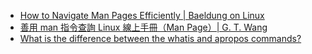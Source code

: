 * [How to Navigate Man Pages Efficiently | Baeldung on Linux](https://www.baeldung.com/linux/man-pages)
* [善用 man 指令查詢 Linux 線上手冊（Man Page）| G. T. Wang](https://blog.gtwang.org/linux/linux-man-page-command-examples/)
* [What is the difference between the whatis and apropos commands?](https://unix.stackexchange.com/questions/68998/what-is-the-difference-between-the-whatis-and-apropos-commands)
